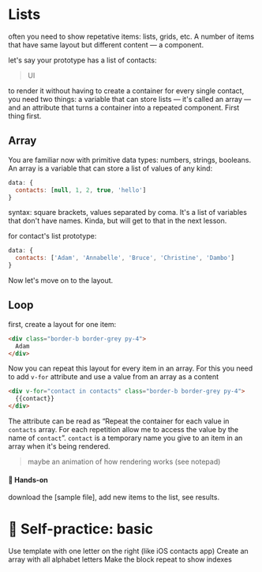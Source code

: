 # Lists

often you need to show repetative items: lists, grids, etc. A number of items that have same layout but different content — a component.

let's say your prototype has a list of contacts:

> UI

to render it without having to create a container for every single contact, you need two things: a variable that can store lists — it's called an array — and an attribute that turns a container into a repeated component. First thing first.

## Array

You are familiar now with primitive data types: numbers, strings, booleans. An array is a variable that can store a list of values of any kind:

```js
data: {
  contacts: [null, 1, 2, true, 'hello']
}
```

syntax: square brackets, values separated by coma. It's a list of variables that don't have names. Kinda, but will get to that in the next lesson.

for contact's list prototype:

```js
data: {
  contacts: ['Adam', 'Annabelle', 'Bruce', 'Christine', 'Dambo']
}
```

Now let's move on to the layout.

## Loop

first, create a layout for one item:

```html
<div class="border-b border-grey py-4">
  Adam
</div>
```

Now you can repeat this layout for every item in an array. For this you need to add `v-for` attribute and use a value from an array as a content

```html
<div v-for="contact in contacts" class="border-b border-grey py-4">
  {{contact}}
</div>
```

The attribute can be read as “Repeat the container for each value in `contacts` array. For each repetition allow me to access the value by the name of `contact`”. `contact` is a temporary name you give to an item in an array when it's being rendered.

> maybe an animation of how rendering works (see notepad)

#### 👐 Hands-on

download the [sample file], add new items to the list, see results.

# 👶 Self-practice: basic

Use template with one letter on the right (like iOS contacts app)
Create an array with all alphabet letters <!--todo: maybe suggest a good way to do this-->
Make the block repeat to show indexes

